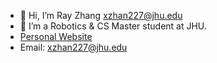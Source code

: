 - 👋 Hi, I’m Ray Zhang xzhan227@jhu.edu
- 👀 I’m a Robotics & CS Master student at JHU. 
- [Personal Website](https://raymondzhangzxr.github.io/personalWebsite/)
- Email: xzhan227@jhu.edu

<!---
raymondzhangzxr/raymondzhangzxr is a ✨ special ✨ repository because its `README.md` (this file) appears on your GitHub profile.
You can click the Preview link to take a look at your changes.
--->

